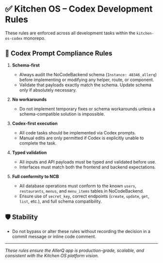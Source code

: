 # ✅ Kitchen OS – Codex Development Rules

These rules are enforced across all development tasks within the `kitchen-os-codex` monorepo.

## 🔐 Codex Prompt Compliance Rules

1. **Schema-first**
   - Always audit the NoCodeBackend schema (`Instance: 48346_allerq`) before implementing or modifying any helper, route, or component.
   - Validate that payloads exactly match the schema. Update schema only if absolutely necessary.

2. **No workarounds**
   - Do not implement temporary fixes or schema workarounds unless a schema-compatible solution is impossible.

3. **Codex-first execution**
   - All code tasks should be implemented via Codex prompts.
   - Manual edits are only permitted if Codex is explicitly unable to complete the task.

4. **Typed validation**
   - All inputs and API payloads must be typed and validated before use.
   - Interfaces must match both the frontend and backend expectations.

5. **Full conformity to NCB**
   - All database operations must conform to the known `users`, `restaurants`, `menus`, and `menu_items` tables in NoCodeBackend.
   - Ensure use of `secret_key`, correct endpoints (`create`, `update`, `get`, `list`, etc.), and full schema compatibility.

## 🛡️ Stability

- Do not bypass or alter these rules without recording the decision in a commit message or inline code comment.

---

_These rules ensure the AllerQ app is production-grade, scalable, and consistent with the Kitchen OS platform vision._
